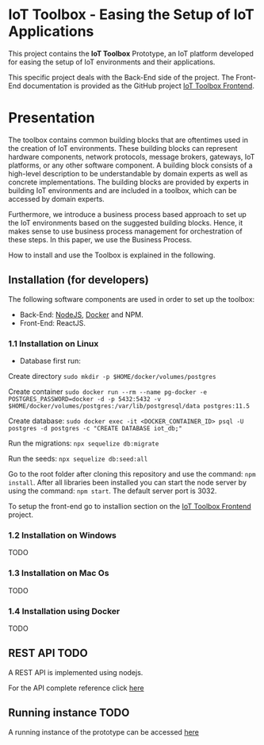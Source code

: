 # IoT Toolbox - Easing the Setup of IoT Applications

This project contains the **IoT Toolbox** Prototype, an IoT platform developed for easing the setup of IoT environments and their applications.

This specific project deals with the Back-End side of the project. The Front-End documentation is provided as the GitHub project [IoT Toolbox Frontend](https://github.com/mtfrigo/IoT-Toolbox-Frontend).

# Presentation

The toolbox contains common building blocks that are oftentimes used in the creation of IoT environments. These building blocks can represent hardware components, network protocols, message brokers, gateways, IoT platforms, or any other software component. A building block consists of a high-level description to be understandable by domain experts as well as concrete implementations. The building blocks are provided by experts in building IoT environments and are included in a toolbox, which can be accessed by domain experts.

Furthermore, we introduce a business process based approach to set up the IoT environments based on the suggested building blocks. Hence, it makes sense to use business process management for orchestration of these steps. In this paper, we use the Business Process.

How to install and use the Toolbox is explained in the following.

## Installation (for developers)

The following software components are used in order to set up the toolbox: 
* Back-End: [NodeJS](https://nodejs.org/en/), [Docker](https://docs.docker.com/get-docker/) and NPM.
* Front-End: ReactJS.

### 1.1 Installation on Linux

* Database first run:

Create directory
`sudo mkdir -p $HOME/docker/volumes/postgres`

Create container
`sudo docker run --rm --name pg-docker -e POSTGRES_PASSWORD=docker -d -p 5432:5432 -v $HOME/docker/volumes/postgres:/var/lib/postgresql/data postgres:11.5`

Create database: `sudo docker exec -it <DOCKER_CONTAINER_ID> psql -U postgres -d postgres -c "CREATE DATABASE iot_db;"`

Run the migrations: `npx sequelize db:migrate`

Run the seeds: `npx sequelize db:seed:all`

Go to the root folder after cloning this repository and use the command: `npm install`.
After all libraries been installed you can start the node server by using the command: `npm start`.
The default server port is 3032. 

To setup the front-end go to installion section on the [IoT Toolbox Frontend](https://github.com/mtfrigo/IoT-Toolbox-Frontend) project.

### 1.2 Installation on Windows
TODO

### 1.3 Installation on Mac Os
TODO

### 1.4 Installation using Docker
TODO

## REST API TODO

A REST API is implemented using nodejs. 

For the API complete reference click [here](https://github.com/mtfrigo/IoT-Toolbox-Frontend)


## Running instance TODO

A running instance of the prototype can be accessed [here](https://github.com/mtfrigo/IoT-Toolbox-Frontend)


